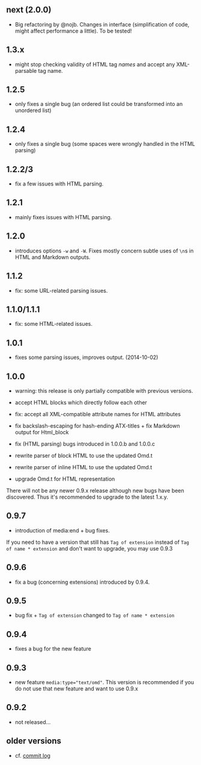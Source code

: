 next (2.0.0)
------------

- Big refactoring by @nojb. Changes in interface (simplification of code, might
  affect performance a little). To be tested!

1.3.x
-----

- might stop checking validity of HTML tag *names* and accept any XML-parsable
  tag name.

1.2.5
-----

- only fixes a single bug (an ordered list could be transformed into an
  unordered list)

1.2.4
-----

- only fixes a single bug (some spaces were wrongly handled in the HTML parsing)

1.2.2/3
-------

- fix a few issues with HTML parsing.

1.2.1
-----

- mainly fixes issues with HTML parsing.

1.2.0
-----

- introduces options `-w` and `-W`. Fixes mostly concern subtle uses of `\n`s in
  HTML and Markdown outputs.

1.1.2
-----

- fix: some URL-related parsing issues.

1.1.0/1.1.1
-----------

- fix: some HTML-related issues.

1.0.1
-----

- fixes some parsing issues, improves output. (2014-10-02)

1.0.0
-----

- warning: this release is only partially compatible with previous versions.

- accept HTML blocks which directly follow each other

- fix: accept all XML-compatible attribute names for HTML
  attributes

- fix backslash-escaping for hash-ending ATX-titles + fix Markdown output for
  Html_block

- fix (HTML parsing) bugs introduced in 1.0.0.b and 1.0.0.c

- rewrite parser of block HTML to use the updated Omd.t

- rewrite parser of inline HTML to use the updated Omd.t

- upgrade Omd.t for HTML representation

There will not be any newer 0.9.x release although new bugs have been
discovered. Thus it's recommended to upgrade to the latest 1.x.y.

0.9.7
-----

- introduction of media:end + bug fixes.

If you need to have a version that still has `Tag of extension` instead of `Tag
of name * extension` and don't want to upgrade, you may use 0.9.3

0.9.6
-----

- fix a bug (concerning extensions) introduced by 0.9.4.

0.9.5
-----

- bug fix + `Tag of extension` changed to `Tag of name * extension`

0.9.4
-----

- fixes a bug for the new feature

0.9.3
-----

- new feature `media:type="text/omd"`. This version is recommended if you do
  not use that new feature and want to use 0.9.x

0.9.2
-----

- not released...

older versions
--------------

- cf. [commit log](https://github.com/ocaml/omd/commits/master)
